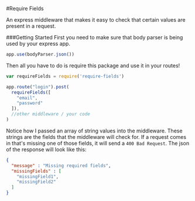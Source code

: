 #Require Fields

An express middleware that makes it easy to check that certain values are present in a request.

###Getting Started
First you need to make sure that body parser is being used by your express app.

```javascript
app.use(bodyParser.json())
```

Then all you have to do is require this package and use it in your routes!

```javascript
var requireFields = require('require-fields')

app.route("login").post(
  requireFields([
    "email",
    "password"
  ]),
  //other middleware / your code
)
```

Notice how I passed an array of string values into the middleware. These strings are the fields that the middleware will check for. If a request comes in that's missing one of those fields, it will send a `400 Bad Request`. The json of the response will look like this:

```json
{
  "message" : "Missing required fields",
  "missingFields" : [
    "missingField1",
    "missingField2"
  ]
}
```

